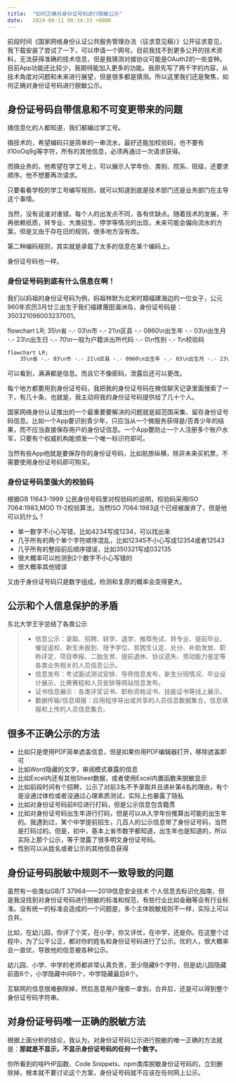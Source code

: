 ```yaml
---
title:  "如何正确对身份证号码进行脱敏公示"
date:   2024-08-11 08:34:33 +0800
---
```


前段时间《国家网络身份认证公共服务管理办法（征求意见稿）》公开征求意见，我下载安装了尝试了一下，可以申请一个网号。目前我找不到更多公开的技术资料，无法获得准确的技术信息，但是我猜测对接协议可能是OAuth2的一些变种。目前App功能还比较少，我期待能加入更多的功能。我原先写了两千字的内容，从技术角度对问题和未来进行展望，但是很多都是猜测。所以这里我们还是聚焦，如何正确对身份证号码进行脱敏公示。

## 身份证号码自带信息和不可变更带来的问题

搞信息化的人都知道，我们都编过学工号。

搞技术的，希望编码只是简单的一串流水，最好还能加校验码，也不要有Il10oOq9g等字符，所有的其他信息，必须再通过一次请求获得。

而搞业务的，他希望在学工号上，可以展示入学年份、类别、院系、班级，还要求顺序。他不想要再次请求。

只要看看学校的学工号编写规则，就可以知道到底是技术部门还是业务部门在主导这个事情。

当然，没有说谁对谁错，每个人的出发点不同，各有优缺点。随着技术的发展，不再依赖纸质，转专业、大类招生、停学等情况的出现，未来可能会偏向流水的方案，但是又由于存在旧的规则，很多地方没有改。

第二种编码规则，其实就是承载了太多的信息在某个编码上。

身份证号码也一样。

<!-- markdownlint-disable-next-line MD026 -->
### 身份证号码到底有什么信息在啊！

我们以妈祖的身份证号码为例，妈祖林默为北宋时期福建海边的一位女子，公元960年农历3月廿三出生于我们福建莆田湄洲岛，身份证号码是：350321096003237001。

<!-- markdownlint-disable-next-line MD033 -->
<div class="mermaid">
flowchart LR;
    35\n省 -.- 03\n市 -.- 21\n区县 -.- 0960\n出生年 -.- 03\n出生月 -.- 23\n出生日 -.- 70\n一般为户籍派出所代码 -.- 0\n性别 -.- 1\n校验码
</div>

```txt
flowchart LR;
    35\n省 -.- 03\n市 -.- 21\n区县 -.- 0960\n出生年 -.- 03\n出生月 -.- 23\n出生日 -.- 70\n一般为户籍派出所代码 -.- 0\n性别 -.- 1\n校验码
```

可以看到，满满都是信息。而且它不像密码，泄露后还可以更改。

每个地方都要用到身份证号码，我把我的身份证号码在微信聊天记录里面搜索了一下，有几十条，也就是，我主动将我的身份证号码提供给了几十个人。

国家网络身份认证推出的一个最重要要解决的问题就是超范围采集、留存身份证号码信息。比如一个App要识别青少年，只应当从一个微服务获得是/否青少年的结果，而不应当直接保存用户的身份证信息。一个App要防止一个人注册多个账户水军，只要有个权威机构能颁发一个唯一标识符即可。

当然有些App他就是要保存你的身份证号码，比如航旅纵横，除非未来买机票，不需要使用身份证号码即可购买。

### 身份证号码里强大的校验码

根据GB 11643-1999 公民身份号码里对校验码的说明，校验码采用ISO 7064:1983,MOD 11-2校验算法，当然ISO 7064:1983这个已经被废弃了，但是他可以抗什么？

- 单一数字不小心写错，比如4234写成1234，可以找出来
- 几乎所有的两个单个字符顺序混乱，比如12345不小心写成12354或者12543
- 几乎所有的整段前后顺序错误，比如350321写成032135
- 很大概率可以检测到2个数字不小心写错的
- 很大概率其他错误

又由于身份证号码只是数字组成，检测和复原的概率会变得更大。

## 公示和个人信息保护的矛盾

东北大学王宇总结了各类公示

> - 信息公示：录取、招聘、转学、退学、推荐免试、转专业、提前毕业、催促返校、新生未报到、授予学位、贫困生认定、处分、补助发放、职称评定、项目申报、二胎生育、提前退休、协议遗失、劳动能力鉴定等各类业务相关的人员信息公示。
> - 信息发布：考试面试测试安排、导师信息发布、新生分班情况、毕业设计展示、比赛赛程和人员安排等网站信息发布。
> - 证书信息展示：各类评奖证书、职称资格证书、技能证书等线上展示。
> - 数据传输/信息填报：应用程序导出或共享的人员信息数据集合，信息填报和上传的人员信息集合。

## 很多不正确公示的方法

- 比如只是使用PDF简单遮盖信息，但是如果你用PDF编辑器打开，移除遮盖即可
- 比如Word隐藏的文字，审阅模式暴露的信息
- 比如Excel内还有其他Sheet数据，或者使用Excel内置函数来脱敏显示
- 比如前段时间有个招聘，公示了对前3名不予录取并且递补第4名的理由，有个是没通过体检或者没通过心理素质测试，实际上也暴露了隐私
- 比如对身份证号码前6位进行打码，但是公示信息包含籍贯
- 比如对身份证号码出生年进行打码，但是可以从入学年份推算出可能的出生年的。我遇到过，某个中学提前招生，几百人的公示信息带了身份证号码，当然是打码过的。但是，初中，基本上省市数字都知道，出生年也是知道的，所以实际上那个公示，等于泄露了很多明文身份证号码。
- 性别可以从姓名或者公示的其他信息获得

## 身份证号码脱敏中规则不一致导致的问题

虽然有一些类似GB/T 37964——2019信息安全技术 个人信息去标识化指南，但是我没找到对身份证号码进行脱敏的标准和规范，有些行业比如金融等会有行业标准。没有统一的标准会造成的一个问题是，多个主体脱敏规则不一样，实际上可以合并。

比如，在幼儿园，你评了个奖，在小学，你又评优，在中学，还是你。在这整个过程中，为了公平公正，都对你的姓名和身份证号码进行了公示。优的人，很大概率会一直优，导致他的信息被各种公示。

幼儿园、小学、中学的老师都非常认真负责，至少隐藏6个字符，但是幼儿园隐藏前面6个，小学隐藏中间6个，中学隐藏最后6个。

互联网的信息很难删除掉，然后恶意用户搜索一拿到，合并后，还是可以得到整个身份证号码字符串。

## 对身份证号码唯一正确的脱敏方法

根据上面分析的结论，我认为，对身份证号码公示进行脱敏的唯一正确的方法就是：**那就是不显示，不显示身份证号码的任何一个数字。**

你所看到的啥PHP函数、Code Snippets、npm类库脱敏身份证号码的，立刻删除掉，根本就不要讨论这个方案，身份证号码就不应该在任何网上公示。

<!-- markdownlint-disable-next-line MD033 -->
<script src="https://cdn.jsdelivr.net/npm/mermaid/dist/mermaid.min.js"></script>
